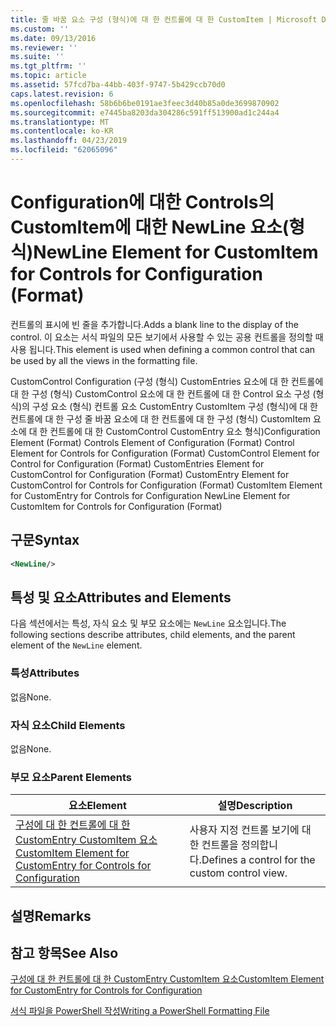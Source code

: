 ```yaml
---
title: 줄 바꿈 요소 구성 (형식)에 대 한 컨트롤에 대 한 CustomItem | Microsoft Docs
ms.custom: ''
ms.date: 09/13/2016
ms.reviewer: ''
ms.suite: ''
ms.tgt_pltfrm: ''
ms.topic: article
ms.assetid: 57fcd7ba-44bb-403f-9747-5b429ccb70d0
caps.latest.revision: 6
ms.openlocfilehash: 58b6b6be0191ae3feec3d40b85a0de3699870902
ms.sourcegitcommit: e7445ba8203da304286c591ff513900ad1c244a4
ms.translationtype: MT
ms.contentlocale: ko-KR
ms.lasthandoff: 04/23/2019
ms.locfileid: "62065096"
---
```

# <a name="newline-element-for-customitem-for-controls-for-configuration-format"></a><span data-ttu-id="1539d-102">Configuration에 대한 Controls의 CustomItem에 대한 NewLine 요소(형식)</span><span class="sxs-lookup"><span data-stu-id="1539d-102">NewLine Element for CustomItem for Controls for Configuration (Format)</span></span>

<span data-ttu-id="1539d-103">컨트롤의 표시에 빈 줄을 추가합니다.</span><span class="sxs-lookup"><span data-stu-id="1539d-103">Adds a blank line to the display of the control.</span></span> <span data-ttu-id="1539d-104">이 요소는 서식 파일의 모든 보기에서 사용할 수 있는 공용 컨트롤을 정의할 때 사용 됩니다.</span><span class="sxs-lookup"><span data-stu-id="1539d-104">This element is used when defining a common control that can be used by all the views in the formatting file.</span></span>

<span data-ttu-id="1539d-105">CustomControl Configuration (구성 (형식) CustomEntries 요소에 대 한 컨트롤에 대 한 구성 (형식) CustomControl 요소에 대 한 컨트롤에 대 한 Control 요소 구성 (형식)의 구성 요소 (형식) 컨트롤 요소 CustomEntry CustomItem 구성 (형식)에 대 한 컨트롤에 대 한 구성 줄 바꿈 요소에 대 한 컨트롤에 대 한 구성 (형식) CustomItem 요소에 대 한 컨트롤에 대 한 CustomControl CustomEntry 요소 형식)</span><span class="sxs-lookup"><span data-stu-id="1539d-105">Configuration Element (Format) Controls Element of Configuration (Format) Control Element for Controls for Configuration (Format) CustomControl Element for Control for Configuration (Format) CustomEntries Element for CustomControl for Configuration (Format) CustomEntry Element for CustomControl for Controls for Configuration (Format) CustomItem Element for CustomEntry for Controls for Configuration NewLine Element for CustomItem for Controls for Configuration (Format)</span></span>

## <a name="syntax"></a><span data-ttu-id="1539d-106">구문</span><span class="sxs-lookup"><span data-stu-id="1539d-106">Syntax</span></span>

```xml
<NewLine/>
```

## <a name="attributes-and-elements"></a><span data-ttu-id="1539d-107">특성 및 요소</span><span class="sxs-lookup"><span data-stu-id="1539d-107">Attributes and Elements</span></span>

<span data-ttu-id="1539d-108">다음 섹션에서는 특성, 자식 요소 및 부모 요소에는 `NewLine` 요소입니다.</span><span class="sxs-lookup"><span data-stu-id="1539d-108">The following sections describe attributes, child elements, and the parent element of the `NewLine` element.</span></span>

### <a name="attributes"></a><span data-ttu-id="1539d-109">특성</span><span class="sxs-lookup"><span data-stu-id="1539d-109">Attributes</span></span>

<span data-ttu-id="1539d-110">없음</span><span class="sxs-lookup"><span data-stu-id="1539d-110">None.</span></span>

### <a name="child-elements"></a><span data-ttu-id="1539d-111">자식 요소</span><span class="sxs-lookup"><span data-stu-id="1539d-111">Child Elements</span></span>

<span data-ttu-id="1539d-112">없음</span><span class="sxs-lookup"><span data-stu-id="1539d-112">None.</span></span>

### <a name="parent-elements"></a><span data-ttu-id="1539d-113">부모 요소</span><span class="sxs-lookup"><span data-stu-id="1539d-113">Parent Elements</span></span>

|<span data-ttu-id="1539d-114">요소</span><span class="sxs-lookup"><span data-stu-id="1539d-114">Element</span></span>|<span data-ttu-id="1539d-115">설명</span><span class="sxs-lookup"><span data-stu-id="1539d-115">Description</span></span>|
|-------------|-----------------|
|[<span data-ttu-id="1539d-116">구성에 대 한 컨트롤에 대 한 CustomEntry CustomItem 요소</span><span class="sxs-lookup"><span data-stu-id="1539d-116">CustomItem Element for CustomEntry for Controls for Configuration</span></span>](./customitem-element-for-customentry-for-controls-for-configuration-format.md)|<span data-ttu-id="1539d-117">사용자 지정 컨트롤 보기에 대 한 컨트롤을 정의합니다.</span><span class="sxs-lookup"><span data-stu-id="1539d-117">Defines a control for the custom control view.</span></span>|

## <a name="remarks"></a><span data-ttu-id="1539d-118">설명</span><span class="sxs-lookup"><span data-stu-id="1539d-118">Remarks</span></span>

## <a name="see-also"></a><span data-ttu-id="1539d-119">참고 항목</span><span class="sxs-lookup"><span data-stu-id="1539d-119">See Also</span></span>

[<span data-ttu-id="1539d-120">구성에 대 한 컨트롤에 대 한 CustomEntry CustomItem 요소</span><span class="sxs-lookup"><span data-stu-id="1539d-120">CustomItem Element for CustomEntry for Controls for Configuration</span></span>](./customitem-element-for-customentry-for-controls-for-configuration-format.md)

[<span data-ttu-id="1539d-121">서식 파일을 PowerShell 작성</span><span class="sxs-lookup"><span data-stu-id="1539d-121">Writing a PowerShell Formatting File</span></span>](./writing-a-powershell-formatting-file.md)
